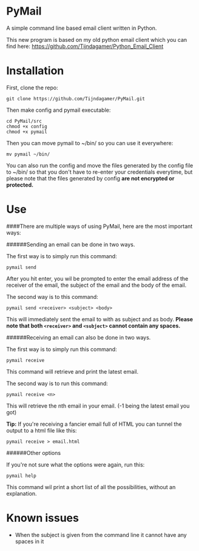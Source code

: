 # PyMail
A simple command line based email client written in Python.

This new program is based on my old python email client which you can find here: https://github.com/Tijndagamer/Python_Email_Client

# Installation

First, clone the repo:

    git clone https://github.com/Tijndagamer/PyMail.git
    
Then make config and pymail executable:

    cd PyMail/src
    chmod +x config
    chmod +x pymail
    
Then you can move pymail to ~/bin/ so you can use it everywhere:

    mv pymail ~/bin/
    
You can also run the config and move the files generated by the config file to ~/bin/ so that you don't have to re-enter your credentials everytime, but please note that the files generated by config **are not encrypted or protected.** 

# Use

####There are multiple ways of using PyMail, here are the most important ways:

######Sending an email can be done in two ways.

The first way is to simply run this command:

    pymail send
    
After you hit enter, you wil be prompted to enter the email address of the receiver of the email, the subject of the email and the body of the email.

The second way is to this command:

    pymail send <receiver> <subject> <body>
    
This will immediately sent the email to <receiver> with <subject> as subject and <body> as body.
**Please note that both `<receiver>` and `<subject>` cannot contain any spaces.**

######Receiving an email can also be done in two ways.

The first way is to simply run this command:

    pymail receive
    
This command will retrieve and print the latest email.

The second way is to run this command:

    pymail receive <n>
    
This will retrieve the nth email in your email. (-1 being the latest email you got)

**Tip:** If you're receiving a fancier email full of HTML you can tunnel the output to a html file like this:

    pymail receive > email.html

######Other options

If you're not sure what the options were again, run this:

    pymail help
    
This command wil print a short list of all the possibilities, without an explanation.

# Known issues

* When the subject is given from the command line it cannot have any spaces in it
